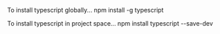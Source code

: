 To install typescript globally...
    npm install -g typescript

To install typescript in project space...
    npm install typescript --save-dev
    